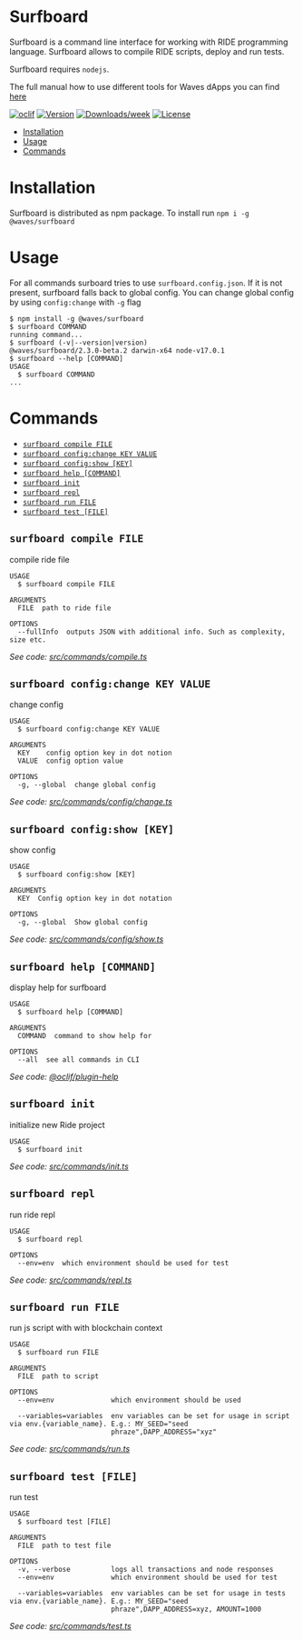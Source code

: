 Surfboard
=========

Surfboard is a command line interface for working with RIDE programming language. Surfboard allows to compile RIDE scripts, deploy and run tests. 

Surfboard requires `nodejs`. 

The full manual how to use different tools for Waves dApps you can find [here](https://blog.wavesplatform.com/how-to-build-deploy-and-test-a-waves-ride-dapp-785311f58c2)

[![oclif](https://img.shields.io/badge/cli-oclif-brightgreen.svg)](https://oclif.io)
[![Version](https://img.shields.io/npm/v/@waves/ride-cli.svg)](https://npmjs.org/package/@waves/ride-cli)
[![Downloads/week](https://img.shields.io/npm/dw/@waves/ride-cli.svg)](https://npmjs.org/package/@waves/ride-cli)
[![License](https://img.shields.io/npm/l/@waves/ride-cli.svg)](https://github.com/wavesplatform/ride-cli/blob/master/package.json)

<!-- toc -->
* [Installation](#installation)
* [Usage](#usage)
* [Commands](#commands)
<!-- tocstop -->
# Installation
Surfboard is distributed as npm package. To install run `npm i -g @waves/surfboard`

# Usage
For all commands surboard tries to use `surfboard.config.json`. If it is not present, surfboard falls back to global config. You can change global config by using `config:change` with `-g` flag 
<!-- usage -->
```sh-session
$ npm install -g @waves/surfboard
$ surfboard COMMAND
running command...
$ surfboard (-v|--version|version)
@waves/surfboard/2.3.0-beta.2 darwin-x64 node-v17.0.1
$ surfboard --help [COMMAND]
USAGE
  $ surfboard COMMAND
...
```
<!-- usagestop -->
# Commands
<!-- commands -->
* [`surfboard compile FILE`](#surfboard-compile-file)
* [`surfboard config:change KEY VALUE`](#surfboard-configchange-key-value)
* [`surfboard config:show [KEY]`](#surfboard-configshow-key)
* [`surfboard help [COMMAND]`](#surfboard-help-command)
* [`surfboard init`](#surfboard-init)
* [`surfboard repl`](#surfboard-repl)
* [`surfboard run FILE`](#surfboard-run-file)
* [`surfboard test [FILE]`](#surfboard-test-file)

## `surfboard compile FILE`

compile ride file

```
USAGE
  $ surfboard compile FILE

ARGUMENTS
  FILE  path to ride file

OPTIONS
  --fullInfo  outputs JSON with additional info. Such as complexity, size etc.
```

_See code: [src/commands/compile.ts](https://github.com/wavesplatform/surfboard/blob/v2.3.0-beta.2/src/commands/compile.ts)_

## `surfboard config:change KEY VALUE`

change config

```
USAGE
  $ surfboard config:change KEY VALUE

ARGUMENTS
  KEY    config option key in dot notion
  VALUE  config option value

OPTIONS
  -g, --global  change global config
```

_See code: [src/commands/config/change.ts](https://github.com/wavesplatform/surfboard/blob/v2.3.0-beta.2/src/commands/config/change.ts)_

## `surfboard config:show [KEY]`

show config

```
USAGE
  $ surfboard config:show [KEY]

ARGUMENTS
  KEY  Config option key in dot notation

OPTIONS
  -g, --global  Show global config
```

_See code: [src/commands/config/show.ts](https://github.com/wavesplatform/surfboard/blob/v2.3.0-beta.2/src/commands/config/show.ts)_

## `surfboard help [COMMAND]`

display help for surfboard

```
USAGE
  $ surfboard help [COMMAND]

ARGUMENTS
  COMMAND  command to show help for

OPTIONS
  --all  see all commands in CLI
```

_See code: [@oclif/plugin-help](https://github.com/oclif/plugin-help/blob/v2.1.6/src/commands/help.ts)_

## `surfboard init`

initialize new Ride project

```
USAGE
  $ surfboard init
```

_See code: [src/commands/init.ts](https://github.com/wavesplatform/surfboard/blob/v2.3.0-beta.2/src/commands/init.ts)_

## `surfboard repl`

run ride repl

```
USAGE
  $ surfboard repl

OPTIONS
  --env=env  which environment should be used for test
```

_See code: [src/commands/repl.ts](https://github.com/wavesplatform/surfboard/blob/v2.3.0-beta.2/src/commands/repl.ts)_

## `surfboard run FILE`

run js script with with blockchain context

```
USAGE
  $ surfboard run FILE

ARGUMENTS
  FILE  path to script

OPTIONS
  --env=env              which environment should be used

  --variables=variables  env variables can be set for usage in script via env.{variable_name}. E.g.: MY_SEED="seed
                         phraze",DAPP_ADDRESS="xyz"
```

_See code: [src/commands/run.ts](https://github.com/wavesplatform/surfboard/blob/v2.3.0-beta.2/src/commands/run.ts)_

## `surfboard test [FILE]`

run test

```
USAGE
  $ surfboard test [FILE]

ARGUMENTS
  FILE  path to test file

OPTIONS
  -v, --verbose          logs all transactions and node responses
  --env=env              which environment should be used for test

  --variables=variables  env variables can be set for usage in tests via env.{variable_name}. E.g.: MY_SEED="seed
                         phraze",DAPP_ADDRESS=xyz, AMOUNT=1000
```

_See code: [src/commands/test.ts](https://github.com/wavesplatform/surfboard/blob/v2.3.0-beta.2/src/commands/test.ts)_
<!-- commandsstop -->
